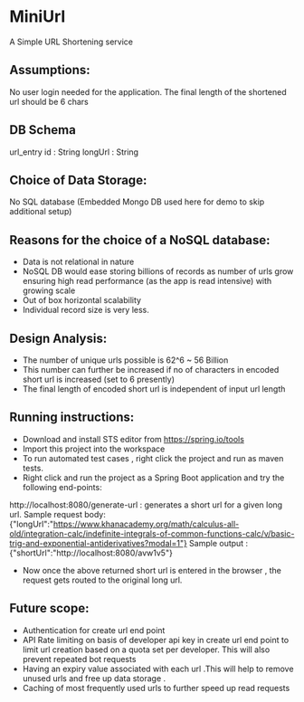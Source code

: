 # MiniUrl
A Simple URL Shortening service

## Assumptions:
No user login needed for the application.
The final length of the shortened url should be 6 chars  



## DB Schema
url_entry
id : String
longUrl : String



## Choice of Data Storage:
No SQL database (Embedded Mongo DB used here for demo to skip additional setup)

## Reasons for the choice of a NoSQL database:
- Data is not relational in nature
- NoSQL DB would ease storing billions of records as number of urls grow ensuring high read performance (as the app is read intensive) with growing scale
- Out of box horizontal scalability
- Individual record size is very less.



## Design Analysis:
- The number of unique urls possible is 62^6 ~ 56 Billion
-  This number can further be increased if no of characters in encoded short url is increased (set to 6 presently)
- The final length of encoded short url is independent of input url length


## Running instructions:
- Download and install STS editor from https://spring.io/tools
- Import this project into the workspace
- To run automated test cases , right click the project and run as maven tests.
- Right click and run the project as a Spring Boot application and try the following end-points:

http://localhost:8080/generate-url : generates a short url for a given
long url.
Sample request body: {"longUrl":"https://www.khanacademy.org/math/calculus-all-old/integration-calc/indefinite-integrals-of-common-functions-calc/v/basic-trig-and-exponential-antiderivatives?modal=1"}
Sample output : {"shortUrl":"http://localhost:8080/avw1v5"}

- Now once the above returned short url is entered in the browser , the request gets routed to the original long url.


## Future scope:
- Authentication for create url end point
- API Rate limiting on basis of developer api key in create url end point
to limit url creation based on a quota set per developer. This will also prevent repeated bot requests
- Having an expiry value associated with each url .This will help to remove unused urls and free up data storage .
- Caching of most frequently used urls to further speed up read requests
